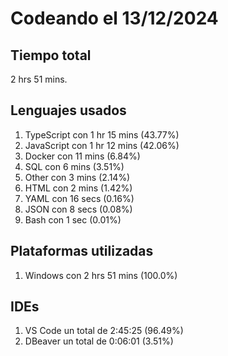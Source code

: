 # Codeando el 13/12/2024

## Tiempo total
2 hrs 51 mins.

## Lenguajes usados
1. TypeScript con 1 hr 15 mins (43.77%)
1. JavaScript con 1 hr 12 mins (42.06%)
1. Docker con 11 mins (6.84%)
1. SQL con 6 mins (3.51%)
1. Other con 3 mins (2.14%)
1. HTML con 2 mins (1.42%)
1. YAML con 16 secs (0.16%)
1. JSON con 8 secs (0.08%)
1. Bash con 1 sec (0.01%)

## Plataformas utilizadas
1. Windows con 2 hrs 51 mins (100.0%)

## IDEs
1. VS Code un total de 2:45:25 (96.49%)
1. DBeaver un total de 0:06:01 (3.51%)
